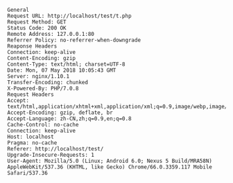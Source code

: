     General
    Request URL: http://localhost/test/t.php
    Request Method: GET
    Status Code: 200 OK
    Remote Address: 127.0.0.1:80
    Referrer Policy: no-referrer-when-downgrade
    Reaponse Headers
    Connection: keep-alive
    Content-Encoding: gzip
    Content-Type: text/html; charset=UTF-8
    Date: Mon, 07 May 2018 10:05:43 GMT
    Server: nginx/1.10.1
    Transfer-Encoding: chunked
    X-Powered-By: PHP/7.0.8
    Request Headers
    Accept: text/html,application/xhtml+xml,application/xml;q=0.9,image/webp,image/apng,*/*;q=0.8
    Accept-Encoding: gzip, deflate, br
    Accept-Language: zh-CN,zh;q=0.9,en;q=0.8
    Cache-Control: no-cache
    Connection: keep-alive
    Host: localhost
    Pragma: no-cache
    Referer: http://localhost/test/
    Upgrade-Insecure-Requests: 1
    User-Agent: Mozilla/5.0 (Linux; Android 6.0; Nexus 5 Build/MRA58N) AppleWebKit/537.36 (KHTML, like Gecko) Chrome/66.0.3359.117 Mobile Safari/537.36